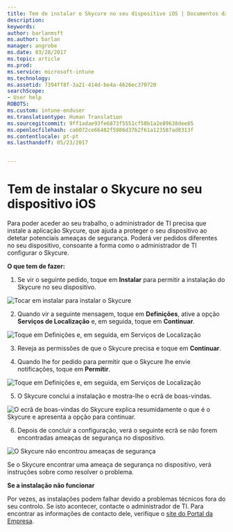 ```yaml
---
title: Tem de instalar o Skycure no seu dispositivo iOS | Documentos da Microsoft
description: 
keywords: 
author: barlanmsft
ms.author: barlan
manager: angrobe
ms.date: 03/28/2017
ms.topic: article
ms.prod: 
ms.service: microsoft-intune
ms.technology: 
ms.assetid: 7394ff8f-3a21-414d-be4a-4626ec370720
searchScope:
- User help
ROBOTS: 
ms.custom: intune-enduser
ms.translationtype: Human Translation
ms.sourcegitcommit: 9ff1adae93fe6873f5551cf58b1a2e89638dee85
ms.openlocfilehash: ca6072ce66482f5986d37b2f61a123587ad8313f
ms.contentlocale: pt-pt
ms.lasthandoff: 05/23/2017


---
```


# <a name="you-need-to-install-skycure-on-your-ios-device"></a>Tem de instalar o Skycure no seu dispositivo iOS

Para poder aceder ao seu trabalho, o administrador de TI precisa que instale a aplicação Skycure, que ajuda a proteger o seu dispositivo ao detetar potenciais ameaças de segurança. Poderá ver pedidos diferentes no seu dispositivo, consoante a forma como o administrador de TI configurar o Skycure.

**O que tem de fazer:**

1.    Se vir o seguinte pedido, toque em **Instalar** para permitir a instalação do Skycure no seu dispositivo.

  ![Tocar em instalar para instalar o Skycure](./media/ios-mtd-install-app-request.png)

2. Quando vir a seguinte mensagem, toque em **Definições**, ative a opção **Serviços de Localização** e, em seguida, toque em **Continuar**.

  ![Toque em Definições e, em seguida, em Serviços de Localização](./media/ios-skycure-allow-location-services.png)

3. Reveja as permissões de que o Skycure precisa e toque em **Continuar**.

4. Quando lhe for pedido para permitir que o Skycure lhe envie notificações, toque em **Permitir**.

  ![Toque em Definições e, em seguida, em Serviços de Localização](./media/ios-skycure-allow-notifications.png)

5. O Skycure conclui a instalação e mostra-lhe o ecrã de boas-vindas.

  ![O ecrã de boas-vindas do Skycure explica resumidamente o que é o Skycure e apresenta a opção para continuar.](./media/ios-skycure-welcome-screen.png)

6. Depois de concluir a configuração, verá o seguinte ecrã se não forem encontradas ameaças de segurança no dispositivo.

  ![O Skycure não encontrou ameaças de segurança](./media/ios-skycure-no-threats-found.png)

Se o Skycure encontrar uma ameaça de segurança no dispositivo, verá instruções sobre como resolver o problema.

**Se a instalação não funcionar**

Por vezes, as instalações podem falhar devido a problemas técnicos fora do seu controlo. Se isto acontecer, contacte o administrador de TI. Para encontrar as informações de contacto dele, verifique o [site do Portal da Empresa](http://portal.manage.microsoft.com).

